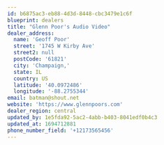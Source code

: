 ```yaml
---
id: b6875ac3-eb88-4d3d-8448-cbc3479e1c6f
blueprint: dealers
title: "Glenn Poor's Audio Video"
dealer_address:
  name: 'Geoff Poor'
  street: '1745 W Kirby Ave'
  street2: null
  postCode: '61821'
  city: 'Champaign,'
  state: IL
  country: US
  latitude: '40.0972486'
  longitude: '-88.2755344'
email: batman@shout.net
website: 'https://www.glennpoors.com'
dealer_region: central
updated_by: 1e5fda92-5ac2-4abb-b403-8041edf0b4c3
updated_at: 1694712881
phone_number_field: '+12173565456'
---
```

